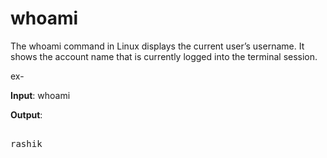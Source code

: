 # whoami

The whoami command in Linux displays the current user’s username. It shows the account name that is currently logged into the terminal session.

ex-

<b>Input</b>: whoami

<b>Output</b>:
<pre>

rashik
</pre>
